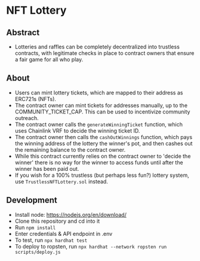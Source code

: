 # NFT Lottery 
## Abstract
- Lotteries and raffles can be completely decentralized into trustless contracts, with legitimate checks in place to contract owners that ensure a fair game for all who play.

## About
- Users can mint lottery tickets, which are mapped to their address as ERC721s (NFTs).
- The contract owner can mint tickets for addresses manually, up to the COMMUNITY_TICKET_CAP. This can be used to incentivize community outreach.
- The contract owner calls the `generateWinningTicket` function, which uses Chainlink VRF to decide the winning ticket ID.
- The contract owner then calls the `cashOutWinnings` function, which pays the winning address of the lottery the winner's pot, and then cashes out the remaining balance to the contract owner.
- While this contract currently relies on the contract owner to 'decide the winner' there is no way for the winner to access funds until after the winner has been paid out. 
- If you wish for a 100% trustless (but perhaps less fun?) lottery system, use `TrustlessNFTLottery.sol` instead.

## Development
- Install node: https://nodejs.org/en/download/
- Clone this repository and cd into it
- Run `npm install`
- Enter credentials & API endpoint in .env
- To test, run `npx hardhat test`
- To deploy to ropsten, run `npx hardhat --network ropsten run scripts/deploy.js`